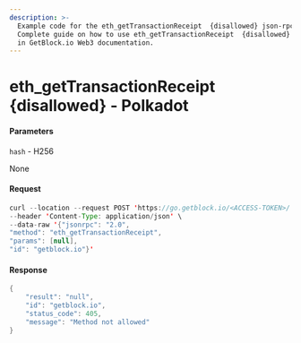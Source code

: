 ```yaml
---
description: >-
  Example code for the eth_getTransactionReceipt  {disallowed} json-rpc method.
  Сomplete guide on how to use eth_getTransactionReceipt  {disallowed} json-rpc
  in GetBlock.io Web3 documentation.
---
```


# eth\_getTransactionReceipt {disallowed} - Polkadot

#### Parameters

`hash` - H256

None

#### Request

```java
curl --location --request POST 'https://go.getblock.io/<ACCESS-TOKEN>/' \
--header 'Content-Type: application/json' \
--data-raw '{"jsonrpc": "2.0",
"method": "eth_getTransactionReceipt",
"params": [null],
"id": "getblock.io"}'
```

#### Response

```java
{
    "result": "null",
    "id": "getblock.io",
    "status_code": 405,
    "message": "Method not allowed"
}
```
